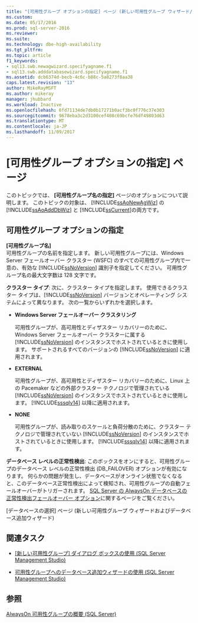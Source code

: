 ```yaml
---
title: "[可用性グループ オプションの指定] ページ (新しい可用性グループ ウィザード/データベース追加ウィザード) | Microsoft Docs"
ms.custom: 
ms.date: 05/17/2016
ms.prod: sql-server-2016
ms.reviewer: 
ms.suite: 
ms.technology: dbe-high-availability
ms.tgt_pltfrm: 
ms.topic: article
f1_keywords:
- sql13.swb.newagwizard.specifyagname.f1
- sql13.swb.adddatabasewizard.specifyagname.f1
ms.assetid: dcb6374d-becb-4c6c-b88c-5a8273f8aa38
caps.latest.revision: "13"
author: MikeRayMSFT
ms.author: mikeray
manager: jhubbard
ms.workload: Inactive
ms.openlocfilehash: 6fd71134de7db0b17271b0acf3bc0f776c37e303
ms.sourcegitcommit: 9678eba3c2d3100cef408c69bcfe76df49803d63
ms.translationtype: MT
ms.contentlocale: ja-JP
ms.lasthandoff: 11/09/2017
---
```

# <a name="specify-availability-group-options-page"></a>[可用性グループ オプションの指定] ページ
  このトピックでは、 **[可用性グループ名の指定]** ページのオプションについて説明します。 このトピックの対象は、 [!INCLUDE[ssAoNewAgWiz](../../../includes/ssaonewagwiz-md.md)] の [!INCLUDE[ssAoAddDbWiz](../../../includes/ssaoadddbwiz-md.md)] と [!INCLUDE[ssCurrent](../../../includes/sscurrent-md.md)]の両方です。  
  
##  <a name="PageOptions"></a> 可用性グループ オプションの指定  
 **[可用性グループ名]**  
 可用性グループの名前を指定します。 新しい可用性グループには、Windows Server フェールオーバー クラスター (WSFC) のすべての可用性グループ内で一意の、有効な [!INCLUDE[ssNoVersion](../../../includes/ssnoversion-md.md)] 識別子を指定してください。 可用性グループ名の最大文字数は 128 文字です。  

 **クラスター タイプ**: 次に、クラスター タイプを指定します。 使用できるクラスター タイプは、[!INCLUDE[ssNoVersion](../../../includes/ssnoversion-md.md)] バージョンとオペレーティング システムによって異なります。 次の一覧からいずれかを選択します。

   * **Windows Server フェールオーバー クラスタリング**
   
      可用性グループが、高可用性とディザスター リカバリーのために、Windows Server フェールオーバー クラスターに属する [!INCLUDE[ssNoVersion](../../../includes/ssnoversion-md.md)] のインスタンスでホストされているときに使用します。 サポートされるすべてのバージョンの [!INCLUDE[ssNoVersion](../../../includes/ssnoversion-md.md)] に適用されます。 

   * **EXTERNAL**
      
      可用性グループが、高可用性とディザスター リカバリーのために、Linux 上の Pacemaker などの外部クラスター テクノロジで管理されている [!INCLUDE[ssNoVersion](../../../includes/ssnoversion-md.md)] のインスタンスでホストされているときに使用します。 [!INCLUDE[sssqlv14](../../../includes/sssqlv14-md.md)] 以降に適用されます。

   * **NONE**
      
      可用性グループが、読み取りのスケールと負荷分散のために、クラスター テクノロジで管理されていない [!INCLUDE[ssNoVersion](../../../includes/ssnoversion-md.md)] のインスタンスでホストされているときに使用します。 [!INCLUDE[sssqlv14](../../../includes/sssqlv14-md.md)] 以降に適用されます。 
 
   **データベース レベルの正常性検出**: このボックスをオンにすると、可用性グループのデータベース レベルの正常性検出 (DB_FAILOVER) オプションが有効になります。 何らかの問題が発生し、データベースがオンライン状態でなくなると、このデータベース正常性検出によって検知され、可用性グループの自動フェールオーバーがトリガーされます。 [SQL Server の AlwaysOn データベースの正常性検出フェールオーバー オプション](sql-server-always-on-database-health-detection-failover-option.md)に関するページをご覧ください。


[データベースの選択] ページ (新しい可用性グループ ウィザードおよびデータベース追加ウィザード)  
  
##  <a name="LaunchWiz"></a> 関連タスク  
  
-   [[新しい可用性グループ] ダイアログ ボックスの使用 &#40;SQL Server Management Studio&#41;](../../../database-engine/availability-groups/windows/use-the-new-availability-group-dialog-box-sql-server-management-studio.md)  
  
-   [可用性グループへのデータベース追加ウィザードの使用 &#40;SQL Server Management Studio&#41;](../../../database-engine/availability-groups/windows/availability-group-add-database-to-group-wizard.md)  
  
## <a name="see-also"></a>参照  
 [AlwaysOn 可用性グループの概要 &#40;SQL Server&#41;](../../../database-engine/availability-groups/windows/overview-of-always-on-availability-groups-sql-server.md)  
  

